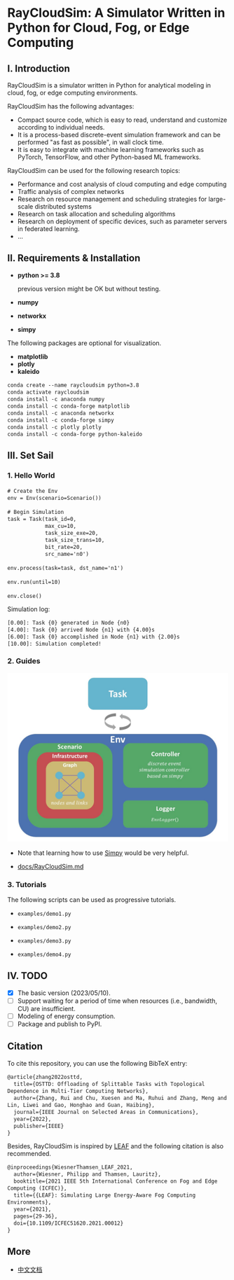 # RayCloudSim: A Simulator Written in Python for Cloud, Fog, or Edge Computing

## I. Introduction

RayCloudSim is a simulator written in Python for analytical modeling in cloud, 
fog, or edge computing environments. 

RayCloudSim has the following advantages: 
- Compact source code, which is easy to read, understand and customize according to individual needs.
- It is a process-based discrete-event simulation framework and can be performed "as fast as possible", in wall clock time.
- It is easy to integrate with machine learning frameworks such as PyTorch, TensorFlow, and other Python-based ML frameworks.

RayCloudSim can be used for the following research topics:
- Performance and cost analysis of cloud computing and edge computing
- Traffic analysis of complex networks
- Research on resource management and scheduling strategies for large-scale distributed systems
- Research on task allocation and scheduling algorithms
- Research on deployment of specific devices, such as parameter servers in federated learning.
- ...

## II. Requirements & Installation

- **python >= 3.8** 
  
    previous version might be OK but without testing.
- **numpy**
- **networkx**
- **simpy**
  
The following packages are optional for visualization.

- **matplotlib**
- **plotly**
- **kaleido**

```
conda create --name raycloudsim python=3.8
conda activate raycloudsim
conda install -c anaconda numpy
conda install -c conda-forge matplotlib
conda install -c anaconda networkx
conda install -c conda-forge simpy
conda install -c plotly plotly
conda install -c conda-forge python-kaleido
```

## III. Set Sail
### 1. Hello World

```
# Create the Env
env = Env(scenario=Scenario())

# Begin Simulation
task = Task(task_id=0,
            max_cu=10,
            task_size_exe=20,
            task_size_trans=10,
            bit_rate=20,
            src_name='n0')

env.process(task=task, dst_name='n1')

env.run(until=10)

env.close()
```

Simulation log:

```
[0.00]: Task {0} generated in Node {n0}
[4.00]: Task {0} arrived Node {n1} with {4.00}s
[6.00]: Task {0} accomplished in Node {n1} with {2.00}s
[10.00]: Simulation completed!
```

### 2. Guides

![The framework of RayCloudSim](docs/framework.jpg)

[comment]: <> (<img src="image_url" alt="The framework of RayCloudSim" width="200"/>)

- Note that learning how to use [Simpy](https://simpy.readthedocs.io/en/latest/contents.html) would be very helpful.

- [docs/RayCloudSim.md](docs/RayCloudSim.md)

### 3. Tutorials

The following scripts can be used as progressive tutorials.

- `examples/demo1.py`

- `examples/demo2.py`

- `examples/demo3.py`

- `examples/demo4.py`

## IV. TODO
- [x] The basic version (2023/05/10).
- [ ] Support waiting for a period of time when resources (i.e., bandwidth, CU) 
      are insufficient.
- [ ] Modeling of energy consumption.
- [ ] Package and publish to PyPI.

## Citation

To cite this repository, you can use the following BibTeX entry:

```
@article{zhang2022osttd,
  title={OSTTD: Offloading of Splittable Tasks with Topological Dependence in Multi-Tier Computing Networks},
  author={Zhang, Rui and Chu, Xuesen and Ma, Ruhui and Zhang, Meng and Lin, Liwei and Gao, Honghao and Guan, Haibing},
  journal={IEEE Journal on Selected Areas in Communications},
  year={2022},
  publisher={IEEE}
}
```

Besides, RayCloudSim is inspired by [LEAF](https://github.com/dos-group/leaf) and the following citation is also recommended.

```
@inproceedings{WiesnerThamsen_LEAF_2021,
  author={Wiesner, Philipp and Thamsen, Lauritz},
  booktitle={2021 IEEE 5th International Conference on Fog and Edge Computing (ICFEC)}, 
  title={{LEAF}: Simulating Large Energy-Aware Fog Computing Environments}, 
  year={2021},
  pages={29-36},
  doi={10.1109/ICFEC51620.2021.00012}
}
```

## More

- [中文文档](docs/README_CN.md)
